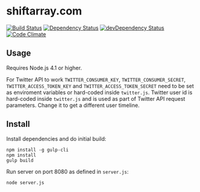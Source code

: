 # shiftarray.com

[![Build Status](https://travis-ci.org/logashoff/shiftarray.com.svg?branch=master)](https://travis-ci.org/logashoff/shiftarray.com) [![Dependency Status](https://david-dm.org/logashoff/shiftarray.com.svg)](https://david-dm.org/logashoff/shiftarray.com) [![devDependency Status](https://david-dm.org/logashoff/shiftarray.com/dev-status.svg)](https://david-dm.org/logashoff/shiftarray.com#info=devDependencies) [![Code Climate](https://codeclimate.com/github/logashoff/shiftarray.com/badges/gpa.svg)](https://codeclimate.com/github/logashoff/shiftarray.com)

## Usage

Requires Node.js 4.1 or higher.

For Twitter API to work ```TWITTER_CONSUMER_KEY```, ```TWITTER_CONSUMER_SECRET```, ```TWITTER_ACCESS_TOKEN_KEY``` and ```TWITTER_ACCESS_TOKEN_SECRET``` need to be set as enviroment variables or hard-coded inside ```twitter.js```. Twitter user id is hard-coded inside ```twitter.js``` and is used as part of Twitter API request parameters. Change it to get a different user timeline.

## Install

Install dependencies and do initial build:
```
npm install -g gulp-cli
npm install
gulp build
```

Run server on port 8080 as defined in ```server.js```:
```
node server.js
```
